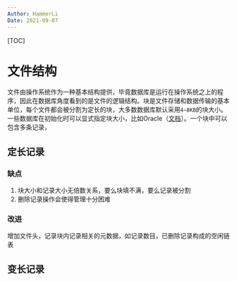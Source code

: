 ```yaml
---
Author: HammerLi
Date: 2021-09-07
---
```


[TOC]

# 文件结构

文件由操作系统作为一种基本结构提供，毕竟数据库是运行在操作系统之上的程序，因此在数据库角度看到的是文件的逻辑结构。块是文件存储和数据传输的基本单位，每个文件都会被分割为定长的块，大多数数据库默认采用`4~8KB`的块大小。一些数据库在初始化时可以显式指定块大小，比如Oracle（[文档](https://docs.oracle.com/cd/B19306_01/server.102/b14237/initparams041.htm#REFRN10031)）。一个块中可以包含多条记录，

## 定长记录

### 缺点

1. 块大小和记录大小无倍数关系，要么块填不满，要么记录被分割
2. 删除记录操作会使得管理十分困难

### 改进

增加文件头，记录块内记录相关的元数据，如记录数目，已删除记录构成的空闲链表

## 变长记录

